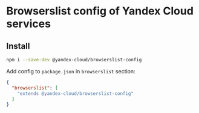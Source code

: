 # Browserslist config of Yandex Cloud services

## Install

```bash
npm i --save-dev @yandex-cloud/browserslist-config
```

Add config to `package.json` in `browserslist` section:

```json
{
  "browserslist": [
    "extends @yandex-cloud/browserslist-config"
  ]
}
```
